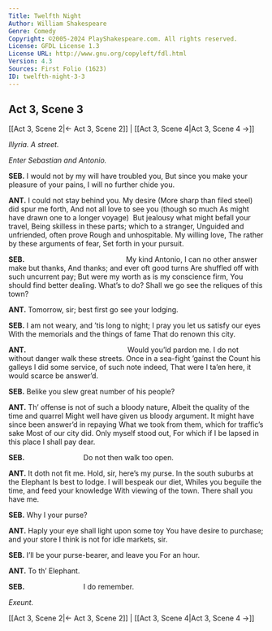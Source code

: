 ```yaml
---
Title: Twelfth Night
Author: William Shakespeare
Genre: Comedy
Copyright: ©2005-2024 PlayShakespeare.com. All rights reserved.
License: GFDL License 1.3
License URL: http://www.gnu.org/copyleft/fdl.html
Version: 4.3
Sources: First Folio (1623)
ID: twelfth-night-3-3
---
```


## Act 3, Scene 3
[[Act 3, Scene 2|← Act 3, Scene 2]] | [[Act 3, Scene 4|Act 3, Scene 4 →]]

*Illyria. A street.*

*Enter Sebastian and Antonio.*

**SEB.**
I would not by my will have troubled you,
But since you make your pleasure of your pains,
I will no further chide you.

**ANT.**
I could not stay behind you. My desire
(More sharp than filed steel) did spur me forth,
And not all love to see you (though so much
As might have drawn one to a longer voyage) 
But jealousy what might befall your travel,
Being skilless in these parts; which to a stranger,
Unguided and unfriended, often prove
Rough and unhospitable. My willing love,
The rather by these arguments of fear,
Set forth in your pursuit.

**SEB.**
              My kind Antonio,
I can no other answer make but thanks,
And thanks; and ever oft good turns
Are shuffled off with such uncurrent pay;
But were my worth as is my conscience firm,
You should find better dealing. What’s to do?
Shall we go see the reliques of this town?

**ANT.**
Tomorrow, sir; best first go see your lodging.

**SEB.**
I am not weary, and ’tis long to night;
I pray you let us satisfy our eyes
With the memorials and the things of fame
That do renown this city.

**ANT.**
              Would you’ld pardon me.
I do not without danger walk these streets.
Once in a sea-fight ’gainst the Count his galleys
I did some service, of such note indeed,
That were I ta’en here, it would scarce be answer’d.

**SEB.**
Belike you slew great number of his people?

**ANT.**
Th’ offense is not of such a bloody nature,
Albeit the quality of the time and quarrel
Might well have given us bloody argument.
It might have since been answer’d in repaying
What we took from them, which for traffic’s sake
Most of our city did. Only myself stood out,
For which if I be lapsed in this place
I shall pay dear.

**SEB.**
        Do not then walk too open.

**ANT.**
It doth not fit me. Hold, sir, here’s my purse.
In the south suburbs at the Elephant
Is best to lodge. I will bespeak our diet,
Whiles you beguile the time, and feed your knowledge
With viewing of the town. There shall you have me.

**SEB.**
Why I your purse?

**ANT.**
Haply your eye shall light upon some toy
You have desire to purchase; and your store
I think is not for idle markets, sir.

**SEB.**
I’ll be your purse-bearer, and leave you
For an hour.

**ANT.**
To th’ Elephant.

**SEB.**
        I do remember.

*Exeunt.*

[[Act 3, Scene 2|← Act 3, Scene 2]] | [[Act 3, Scene 4|Act 3, Scene 4 →]]